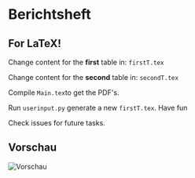 # Berichtsheft

## For LaTeX!
Change content for the **first** table in:
``firstT.tex``

Change content for the **second** table in:
``secondT.tex``

Compile ``Main.tex``to get the PDF's.

Run ``userinput.py`` generate a new ``firstT.tex``.
Have fun

Check issues for future tasks.

## Vorschau
![Vorschau](http://i.imgur.com/5s9lNmM.png)
